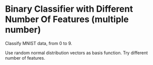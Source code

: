 # Binary Classifier with Different Number Of Features (multiple number)

Classify MNIST data, from 0 to 9.

Use random normal distribution vectors as basis function. Try different number
of features.
